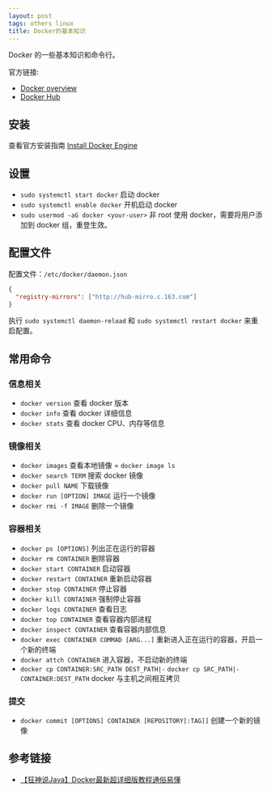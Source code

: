 ```yaml
---
layout: post
tags: others linux
title: Docker的基本知识
---
```

Docker 的一些基本知识和命令行。

官方链接:

- [Docker overview](https://docs.docker.com/get-started/overview/)
- [Docker Hub](https://hub.docker.com/)

## 安装

查看官方安装指南 [Install Docker Engine](https://docs.docker.com/engine/install/)

## 设置

- `sudo systemctl start docker` 启动 docker
- `sudo systemctl enable docker` 开机启动 docker
- `sudo usermod -aG docker <your-user>` 非 root 使用 docker，需要将用户添加到 docker 组，重登生效。

## 配置文件

配置文件：`/etc/docker/daemon.json`

```json
{
  "registry-mirrors": ["http://hub-mirro.c.163.com"]
}
```

执行 `sudo systemctl daemon-reload` 和 `sudo systemctl restart docker` 来重启配置。

## 常用命令

### 信息相关

- `docker version` 查看 docker 版本
- `docker info` 查看 docker 详细信息
- `docker stats` 查看 docker CPU、内存等信息

### 镜像相关

- `docker images` 查看本地镜像 = `docker image ls`
- `docker search TERM` 搜索 docker 镜像
- `docker pull NAME` 下载镜像
- `docker run [OPTION] IMAGE` 运行一个镜像
- `docker rmi -f IMAGE` 删除一个镜像

### 容器相关

- `docker ps [OPTIONS]` 列出正在运行的容器
- `docker rm CONTAINER` 删除容器
- `docker start CONTAINER` 启动容器
- `docker restart CONTAINER` 重新启动容器
- `docker stop CONTAINER` 停止容器
- `docker kill CONTAINER` 强制停止容器
- `docker logs CONTAINER` 查看日志
- `docker top CONTAINER` 查看容器内部进程
- `docker inspect CONTAINER` 查看容器内部信息
- `docker exec CONTAINER COMMAD [ARG...]` 重新进入正在运行的容器，开启一个新的终端
- `docker attch CONTAINER` 进入容器，不启动新的终端
- `docker cp CONTAINER:SRC_PATH DEST_PATH|-`
  `docker cp SRC_PATH|- CONTAINER:DEST_PATH`
  docker 与主机之间相互拷贝

### 提交

- `docker commit [OPTIONS] CONTAINER [REPOSITORY[:TAG]]` 创建一个新的镜像

## 参考链接

- [【狂神说Java】Docker最新超详细版教程通俗易懂](https://www.bilibili.com/video/BV1og4y1q7M4)
